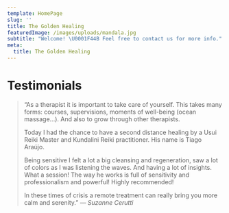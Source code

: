 ```yaml
---
template: HomePage
slug: ''
title: The Golden Healing
featuredImage: /images/uploads/mandala.jpg
subtitle: "Welcome! \U0001F44B Feel free to contact us for more info."
meta:
  title: The Golden Healing
---
```

# Testimonials

> “As a therapist it is important to take care of yourself. This takes many forms: courses, supervisions, moments of well-being (ocean massage...). And also to grow through other therapists.
>
> Today I had the chance to have a second distance healing by a Usui Reiki Master and Kundalini Reiki practitioner. His name is Tiago Araújo.
>
> Being sensitive I felt a lot a big cleansing and regeneration, saw a lot of colors as I was listening the waves. And having a lot of insights. What a session! The way he works is full of sensitivity and professionalism and powerful!
> Highly recommended!
>
> In these times of crisis a remote treatment can really bring you more calm and serenity.”
> — <cite>Suzanne Cerutti</cite>
